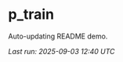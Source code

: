 # p_train

Auto-updating README demo.

<!--START_SECTION:status-->
_Last run: 2025-09-03 12:40 UTC_
<!--END_SECTION:status-->








































































































































































































































































































































